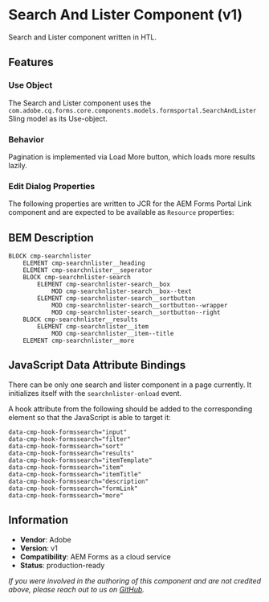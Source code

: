 <!--
Copyright 2021 Adobe

Licensed under the Apache License, Version 2.0 (the "License");
you may not use this file except in compliance with the License.
You may obtain a copy of the License at

    http://www.apache.org/licenses/LICENSE-2.0

Unless required by applicable law or agreed to in writing, software
distributed under the License is distributed on an "AS IS" BASIS,
WITHOUT WARRANTIES OR CONDITIONS OF ANY KIND, either express or implied.
See the License for the specific language governing permissions and
limitations under the License.
-->

<!-- ToDo: Add edit dialog properties -->

Search And Lister Component  (v1)
====
Search and Lister component written in HTL.

## Features

### Use Object
The Search and Lister component uses the `com.adobe.cq.forms.core.components.models.formsportal.SearchAndLister` Sling model as its Use-object.

### Behavior
Pagination is implemented via Load More button, which loads more results lazily.

### Edit Dialog Properties
The following properties are written to JCR for the AEM Forms Portal Link component and are expected to be available as `Resource` properties:

## BEM Description
```
BLOCK cmp-searchnlister
    ELEMENT cmp-searchnlister__heading
    ELEMENT cmp-searchnlister__seperator
    BLOCK cmp-searchnlister-search
        ELEMENT cmp-searchnlister-search__box
            MOD cmp-searchnlister-search__box--text
        ELEMENT cmp-searchnlister-search__sortbutton
            MOD cmp-searchnlister-search__sortbutton--wrapper
            MOD cmp-searchnlister-search__sortbutton--right
    BLOCK cmp-searchnlister__results
        ELEMENT cmp-searchnlister__item
            MOD cmp-searchnlister__item--title
    ELEMENT cmp-searchnlister__more
```
## JavaScript Data Attribute Bindings
There can be only one search and lister component in a page currently. It initializes itself with the `searchnlister-onload` event.

A hook attribute from the following should be added to the corresponding element so that the JavaScript is able to target it:

```
data-cmp-hook-formssearch="input"
data-cmp-hook-formssearch="filter"
data-cmp-hook-formssearch="sort"
data-cmp-hook-formssearch="results"
data-cmp-hook-formssearch="itemTemplate"
data-cmp-hook-formssearch="item"
data-cmp-hook-formssearch="itemTitle"
data-cmp-hook-formssearch="description"
data-cmp-hook-formssearch="formLink"
data-cmp-hook-formssearch="more"
```


## Information
* **Vendor**: Adobe
* **Version**: v1
* **Compatibility**: AEM Forms as a cloud service
* **Status**: production-ready

_If you were involved in the authoring of this component and are not credited above, please reach out to us on [GitHub](https://github.com/adobe/aem-core-forms-components)._

